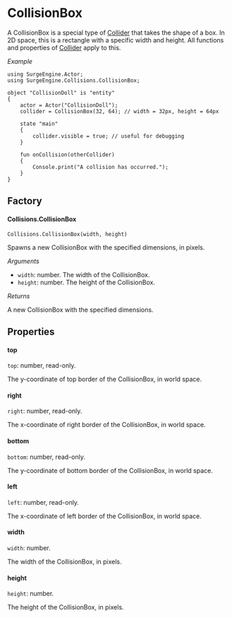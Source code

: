 CollisionBox
============

A CollisionBox is a special type of [Collider](collider) that takes the shape of a box. In 2D space, this is a rectangle with a specific width and height. All functions and properties of [Collider](collider) apply to this.

*Example*

```
using SurgeEngine.Actor;
using SurgeEngine.Collisions.CollisionBox;

object "CollisionDoll" is "entity"
{
    actor = Actor("CollisionDoll");
    collider = CollisionBox(32, 64); // width = 32px, height = 64px

    state "main"
    {
        collider.visible = true; // useful for debugging
    }

    fun onCollision(otherCollider)
    {
        Console.print("A collision has occurred.");
    }
}
```

Factory
-------

#### Collisions.CollisionBox

`Collisions.CollisionBox(width, height)`

Spawns a new CollisionBox with the specified dimensions, in pixels.

*Arguments*

* `width`: number. The width of the CollisionBox.
* `height`: number. The height of the CollisionBox.

*Returns*

A new CollisionBox with the specified dimensions.

Properties
----------

#### top

`top`: number, read-only.

The y-coordinate of top border of the CollisionBox, in world space.

#### right

`right`: number, read-only.

The x-coordinate of right border of the CollisionBox, in world space.

#### bottom

`bottom`: number, read-only.

The y-coordinate of bottom border of the CollisionBox, in world space.

#### left

`left`: number, read-only.

The x-coordinate of left border of the CollisionBox, in world space.

#### width

`width`: number.

The width of the CollisionBox, in pixels.

#### height

`height`: number.

The height of the CollisionBox, in pixels.
